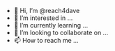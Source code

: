 - 👋 Hi, I’m @reach4dave
- 👀 I’m interested in ...
- 🌱 I’m currently learning ...
- 💞️ I’m looking to collaborate on ...
- 📫 How to reach me ...

<!---
reach4dave/reach4dave is a ✨ special ✨ repository because its `README.md` (this file) appears on your GitHub profile.
You can click the Preview link to take a look at your changes.
--->
